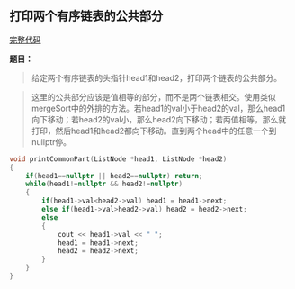 ## 打印两个有序链表的公共部分
[完整代码](https://github.com/ludandandan/Programmer-interview-guide/blob/master/Chapter00_BasicVideo/printCommonPart.cpp)

**题目：**
> 给定两个有序链表的头指针head1和head2，打印两个链表的公共部分。

> 这里的公共部分应该是值相等的部分，而不是两个链表相交。使用类似mergeSort中的外排的方法。若head1的val小于head2的val，那么head1向下移动；若head2的val小，那么head2向下移动；若两值相等，那么就打印，然后head1和head2都向下移动。直到两个head中的任意一个到nullptr停。

```c++
void printCommonPart(ListNode *head1, ListNode *head2)
{
    if(head1==nullptr || head2==nullptr) return;
    while(head1!=nullptr && head2!=nullptr)
    {
        if(head1->val<head2->val) head1 = head1->next;
        else if(head1->val>head2->val) head2 = head2->next;
        else 
        {
            cout << head1->val << " ";
            head1 = head1->next;
            head2 = head2->next;
        }
    }
}
```